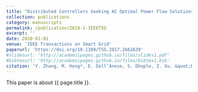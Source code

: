 ```yaml
---
title: "Distributed Controllers Seeking AC Optimal Power Flow Solutions Using ADMM"
collection: publications
category: manuscripts
permalink: /publication/2018-1-IEEETSG
excerpt: ''
date: 2018-01-01
venue: 'IEEE Transactions on Smart Grid'
paperurl: 'https://doi.org/10.1109/TSG.2017.2662639'
#slidesurl: 'http://academicpages.github.io/files/slides1.pdf'
#bibtexurl: 'http://academicpages.github.io/files/bibtex1.bib'
citation: 'Y. Zhang, M. Hong*, E. Dall’Anese, S. Dhople, Z. Xu. &quot;Distributed Controllers Seeking AC Optimal Power Flow Solutions Using ADMM.&quot; <i>IEEE Transactions on Smart Grid</i>. 9(5):4525-4537, 2018. https://doi.org/10.1109/TSG.2017.2662639.'
---
```


This paper is about {{ page.title }}.
